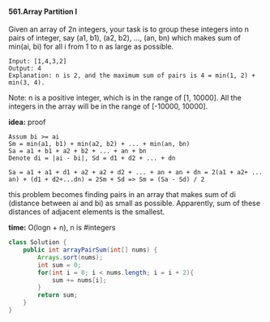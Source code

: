 #### 561.Array Partition I
Given an array of 2n integers, your task is to group these integers into n pairs of integer, say (a1, b1), (a2, b2), ..., (an, bn) which makes sum of min(ai, bi) for all i from 1 to n as large as possible.
```
Input: [1,4,3,2]
Output: 4
Explanation: n is 2, and the maximum sum of pairs is 4 = min(1, 2) + min(3, 4).
```
Note:
n is a positive integer, which is in the range of [1, 10000].
All the integers in the array will be in the range of [-10000, 10000].

__idea:__ proof
```
Assum bi >= ai
Sm = min(a1, b1) + min(a2, b2) + ... + min(an, bn)
Sa = a1 + b1 + a2 + b2 + ... + an + bn
Denote di = |ai - bi|, Sd = d1 + d2 + ... + dn

Sa = a1 + a1 + d1 + a2 + a2 + d2 + ... + an + an + dn = 2(a1 + a2+ ... an) + (d1 + d2+...dn) = 2Sm + Sd => Sm = (Sa - Sd) / 2
```
this problem becomes finding pairs in an array that makes sum of di (distance between ai and bi) as small as possible. Apparently, sum of these distances of adjacent elements is the smallest.

__time:__ O(logn + n), n is #integers

```java
class Solution {
    public int arrayPairSum(int[] nums) {
        Arrays.sort(nums);
        int sum = 0;
        for(int i = 0; i < nums.length; i = i + 2){
            sum += nums[i];
        }
        return sum;
    }
}
```
